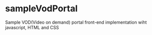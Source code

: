 # sampleVodPortal
Sample VOD(Video on demand) portal front-end implementation wiht javascript, HTML and CSS
